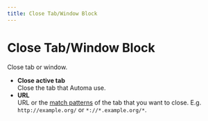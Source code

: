 ```yaml
---
title: Close Tab/Window Block
---
```


# Close Tab/Window Block

Close tab or window.

- **Close active tab** <br> Close the tab that Automa use.
- **URL** <br> URL or the [match patterns](https://developer.mozilla.org/en-US/docs/Mozilla/Add-ons/WebExtensions/Match_patterns#examples) of the tab that you want to close. E.g. `http://example.org/` or `*://*.example.org/*`.
